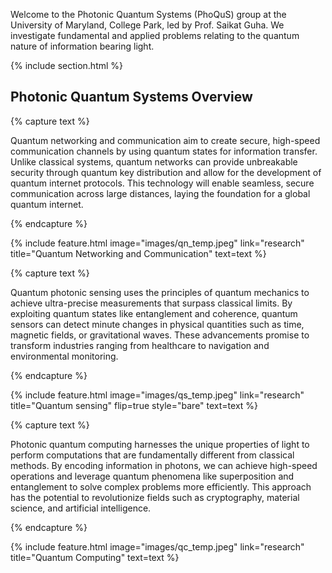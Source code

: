 ---
---

Welcome to the Photonic Quantum Systems (PhoQuS) group at the University of Maryland, College Park, led by Prof. Saikat Guha. We investigate fundamental and applied problems relating to the quantum nature of information bearing light.



{% include section.html %}

## Photonic Quantum Systems Overview

{% capture text %}

Quantum networking and communication aim to create secure, high-speed communication channels by using quantum states for information transfer. Unlike classical systems, quantum networks can provide unbreakable security through quantum key distribution and allow for the development of quantum internet protocols. This technology will enable seamless, secure communication across large distances, laying the foundation for a global quantum internet.

<!-- {%
  include button.html
  link="research"
  text="See our publications"
  icon="fa-solid fa-arrow-right"
  flip=true
  style="bare"
%} -->

{% endcapture %}

{%
  include feature.html
  image="images/qn_temp.jpeg"
  link="research"
  title="Quantum Networking and Communication"
  text=text
%}

{% capture text %}

Quantum photonic sensing uses the principles of quantum mechanics to achieve ultra-precise measurements that surpass classical limits. By exploiting quantum states like entanglement and coherence, quantum sensors can detect minute changes in physical quantities such as time, magnetic fields, or gravitational waves. These advancements promise to transform industries ranging from healthcare to navigation and environmental monitoring.

<!-- {%
  include button.html
  link="projects"
  text="Browse our projects"
  icon="fa-solid fa-arrow-right"
  flip=true
  style="bare"
%} -->

{% endcapture %}

{%
  include feature.html
  image="images/qs_temp.jpeg"
  link="research"
  title="Quantum sensing"
  flip=true
  style="bare"
  text=text
%}

{% capture text %}

Photonic quantum computing harnesses the unique properties of light to perform computations that are fundamentally different from classical methods. By encoding information in photons, we can achieve high-speed operations and leverage quantum phenomena like superposition and entanglement to solve complex problems more efficiently. This approach has the potential to revolutionize fields such as cryptography, material science, and artificial intelligence.

<!-- {%
  include button.html
  link="team"
  text="Meet our team"
  icon="fa-solid fa-arrow-right"
  flip=true
  style="bare"
%} -->

{% endcapture %}

{%
  include feature.html
  image="images/qc_temp.jpeg"
  link="research"
  title="Quantum Computing"
  text=text
%}
